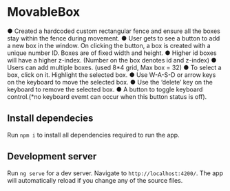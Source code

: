 # MovableBox

● Created a hardcoded custom rectangular fence and ensure all the boxes stay within the fence during movement.
● User gets to see a button to add a new box in the window. On clicking the button, a box is created with a unique number ID. Boxes are of fixed width and height.
● Higher id boxes will have a higher z-index. (Number on the box denotes id and z-index)
● Users can add multiple boxes. (used 8*4 grid, Max box  = 32)
● To select a box, click on it. Highlight the selected box. 
● Use W-A-S-D or arrow keys on the keyboard to move the selected box. ● Use the ‘delete’ key on the keyboard to remove the selected box. 
● A button to toggle keyboard control.(*no keyboard evemt can occur when this button status is off). 


## Install dependecies

Run `npm i` to install all dependencies required to run the app.

## Development server

Run `ng serve` for a dev server. Navigate to `http://localhost:4200/`. The app will automatically reload if you change any of the source files.

